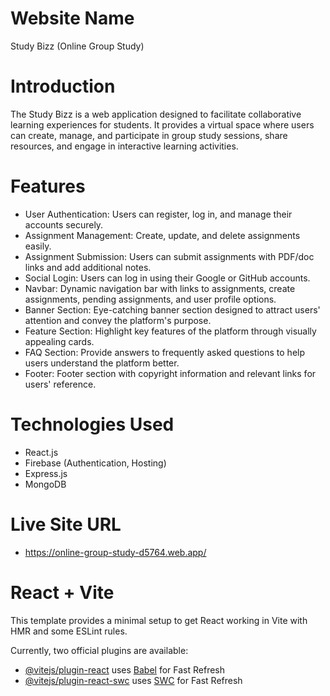 # Website Name
Study Bizz (Online Group Study)

# Introduction
The Study Bizz is a web application designed to facilitate collaborative learning experiences for students. It provides a virtual space where users can create, manage, and participate in group study sessions, share resources, and engage in interactive learning activities.

# Features
- User Authentication: Users can register, log in, and manage their accounts securely.
- Assignment Management: Create, update, and delete assignments easily.
- Assignment Submission: Users can submit assignments with PDF/doc links and add additional notes.
- Social Login: Users can log in using their Google or GitHub accounts.
- Navbar: Dynamic navigation bar with links to assignments, create assignments, pending assignments, and user profile options.
- Banner Section: Eye-catching banner section designed to attract users' attention and convey the platform's purpose.
- Feature Section: Highlight key features of the platform through visually appealing cards.
- FAQ Section: Provide answers to frequently asked questions to help users understand the platform better.
- Footer: Footer section with copyright information and relevant links for users' reference.

# Technologies Used
- React.js
- Firebase (Authentication, Hosting)
- Express.js
- MongoDB

# Live Site URL
- https://online-group-study-d5764.web.app/

# React + Vite

This template provides a minimal setup to get React working in Vite with HMR and some ESLint rules.

Currently, two official plugins are available:

- [@vitejs/plugin-react](https://github.com/vitejs/vite-plugin-react/blob/main/packages/plugin-react/README.md) uses [Babel](https://babeljs.io/) for Fast Refresh
- [@vitejs/plugin-react-swc](https://github.com/vitejs/vite-plugin-react-swc) uses [SWC](https://swc.rs/) for Fast Refresh
